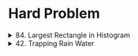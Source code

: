 # Hard Problem
<!--<details>
<summary>Easy Problem</summary>
<p>

```python
   print("Hello World")
```

</p>
</details>-->

<details>
<summary>84. Largest Rectangle in Histogram</summary>
https://leetcode.com/problems/largest-rectangle-in-histogram/
<p>
   
```python
import math
class Solution:
    #Function for finding left most smallest
    def leftSmallest(self,height,length):
        left_smallest_height=[]
        stack=[]
        for i in range(length):
            if stack==[]:
                left_smallest_height.append(-1)
                stack.append(i)
            else:
                if height[stack[-1]]<height[i]:
                    left_smallest_height.append(stack[-1])
                    stack.append(i)
                else:
                    while stack!=[] and height[stack[-1]]>=height[i]:
                        stack.pop()
                    if stack==[]:
                        left_smallest_height.append(-1)
                    else:
                        left_smallest_height.append(stack[-1])
                    stack.append(i)
        return left_smallest_height
    
    #Function for finding right most smallest
    def rightSmallest(self,height,length):
        right_smallest_height=[]
        stack=[]
        for i in range(length-1,-1,-1):
            if stack==[]:
                right_smallest_height.append(length)
                stack.append(i)
            else:
                if height[stack[-1]]<height[i]:
                    right_smallest_height.append(stack[-1])
                    stack.append(i)
                else:
                    while stack!=[] and height[stack[-1]]>=height[i]:
                        stack.pop()
                    if stack==[]:
                        right_smallest_height.append(length)
                    else:
                        right_smallest_height.append(stack[-1])
                    stack.append(i)
        return right_smallest_height
    
    def largestRectangleArea(self, heights: List[int]) -> int:
        length=len(heights)
        left_smll=self.leftSmallest(heights,length)
        right_smll=self.rightSmallest(heights,length)
        mx=-math.inf
        for i in range(length):
            #Calculating length of histogram by subtracting left a right smallest index minus one and multiplying by its heights
            mx=max(mx,(right_smll[length-1-i]-left_smll[i]-1)*heights[i])
        return mx
        
```

</p>
</details>

<details>
<summary>42. Trapping Rain Water</summary>
https://leetcode.com/problems/trapping-rain-water/
<p>

```python
   class Solution:
   #Function for finding all previous greatest element
    def leftGreatest(self,height,length):
        left_greatest_height=[]
        stack=[]
        for i in range(length):
            if stack==[]:
                stack.append(height[i])
                left_greatest_height.append(stack[-1])
            else:
                if stack[-1]>=height[i]:
                    left_greatest_height.append(stack[-1])
                else:
                    while stack!=[] and stack[-1]<=height[i]:
                        stack.pop()
                    stack.append(height[i])
                    left_greatest_height.append(stack[-1])
        return left_greatest_height
    
    #Function for finding all next greatest element
    def rightGreatest(self,height,length):
        right_greatest_height=[]
        stack=[]
        for i in range(length-1,-1,-1):
            if stack==[]:
                stack.append(height[i])
                right_greatest_height.append(stack[-1])
            else:
                if stack[-1]>=height[i]:
                    right_greatest_height.append(stack[-1])
                else:
                    while stack!=[] and stack[-1]<height[i]:
                        stack.pop()
                    stack.append(height[i])
                    right_greatest_height.append(stack[-1])
        return right_greatest_height
                    
    def trap(self, height: List[int]) -> int:
        length=len(height)
        left_gre=self.leftGreatest(height,length)
        right_gre=self.rightGreatest(height,length)
        answer=0
        for i in range(length):
            #Calculate min of left and right greatest elemen minus with current height
            answer+=min(left_gre[i],right_gre[length-i-1])-height[i]
        return answer
```

</p>
</details>

<!--<details>
<summary>Medium Problem</summary>
<p>
<details>
<summary>Easy Problem</summary>
<p>

```python
   print("Hello World")
```

</p>
</details>
</p>
</details>


<details>
<summary>Easy Problem</summary>
<details>
<summary>Easy Problem</summary>
<p>

</p>
</details>
</details>-->


<!-- - [x] Hello

Here is a simple footnote[^1].

A footnote can also have multiple lines[^2].  

You can also use words, to fit your writing style more closely[^note].

[^1]: My reference.
[^2]: Every new line should be prefixed with 2 spaces.  
  This allows you to have a footnote with multiple lines.
[^note]:
    Named footnotes will still render with numbers instead of the text but allow easier identification and linking.  
    This footnote also has been made with a different syntax using 4 spaces for new lines.-->
